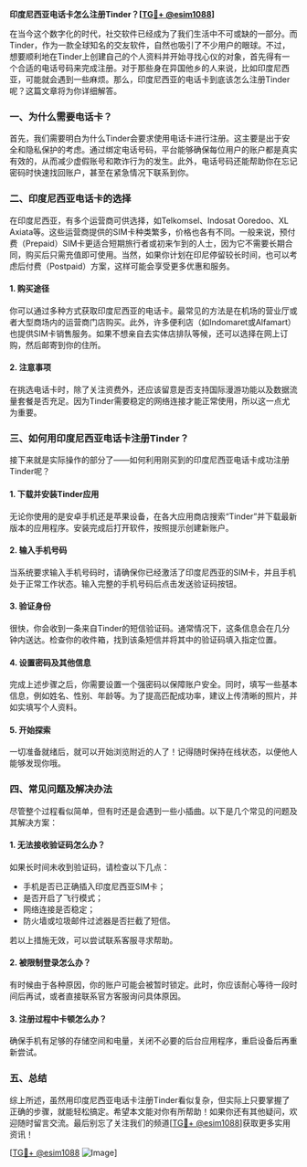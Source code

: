 **印度尼西亚电话卡怎么注册Tinder？[[TG💪+ @esim1088](https://t.me/s/esim1088)]**

在当今这个数字化的时代，社交软件已经成为了我们生活中不可或缺的一部分。而Tinder，作为一款全球知名的交友软件，自然也吸引了不少用户的眼球。不过，想要顺利地在Tinder上创建自己的个人资料并开始寻找心仪的对象，首先得有一个合适的电话号码来完成注册。对于那些身在异国他乡的人来说，比如印度尼西亚，可能就会遇到一些麻烦。那么，印度尼西亚的电话卡到底该怎么注册Tinder呢？这篇文章将为你详细解答。

### 一、为什么需要电话卡？

首先，我们需要明白为什么Tinder会要求使用电话卡进行注册。这主要是出于安全和隐私保护的考虑。通过绑定电话号码，平台能够确保每位用户的账户都是真实有效的，从而减少虚假账号和欺诈行为的发生。此外，电话号码还能帮助你在忘记密码时快速找回账户，甚至在紧急情况下联系到你。

### 二、印度尼西亚电话卡的选择

在印度尼西亚，有多个运营商可供选择，如Telkomsel、Indosat Ooredoo、XL Axiata等。这些运营商提供的SIM卡种类繁多，价格也各有不同。一般来说，预付费（Prepaid）SIM卡更适合短期旅行者或初来乍到的人士，因为它不需要长期合同，购买后只需充值即可使用。当然，如果你计划在印尼停留较长时间，也可以考虑后付费（Postpaid）方案，这样可能会享受更多优惠和服务。

#### 1. 购买途径
你可以通过多种方式获取印度尼西亚的电话卡。最常见的方法是在机场的营业厅或者大型商场内的运营商门店购买。此外，许多便利店（如Indomaret或Alfamart）也提供SIM卡销售服务。如果不想亲自去实体店排队等候，还可以选择在网上订购，然后邮寄到你的住所。

#### 2. 注意事项
在挑选电话卡时，除了关注资费外，还应该留意是否支持国际漫游功能以及数据流量套餐是否充足。因为Tinder需要稳定的网络连接才能正常使用，所以这一点尤为重要。

### 三、如何用印度尼西亚电话卡注册Tinder？

接下来就是实际操作的部分了——如何利用刚买到的印度尼西亚电话卡成功注册Tinder呢？

#### 1. 下载并安装Tinder应用
无论你使用的是安卓手机还是苹果设备，在各大应用商店搜索“Tinder”并下载最新版本的应用程序。安装完成后打开软件，按照提示创建新账户。

#### 2. 输入手机号码
当系统要求输入手机号码时，请确保你已经激活了印度尼西亚的SIM卡，并且手机处于正常工作状态。输入完整的手机号码后点击发送验证码按钮。

#### 3. 验证身份
很快，你会收到一条来自Tinder的短信验证码。通常情况下，这条信息会在几分钟内送达。检查你的收件箱，找到该条短信并将其中的验证码填入指定位置。

#### 4. 设置密码及其他信息
完成上述步骤之后，你需要设置一个强密码以保障账户安全。同时，填写一些基本信息，例如姓名、性别、年龄等。为了提高匹配成功率，建议上传清晰的照片，并如实填写个人资料。

#### 5. 开始探索
一切准备就绪后，就可以开始浏览附近的人了！记得随时保持在线状态，以便他人能够发现你哦。

### 四、常见问题及解决办法

尽管整个过程看似简单，但有时还是会遇到一些小插曲。以下是几个常见的问题及其解决方案：

#### 1. 无法接收验证码怎么办？
如果长时间未收到验证码，请检查以下几点：
- 手机是否已正确插入印度尼西亚SIM卡；
- 是否开启了飞行模式；
- 网络连接是否稳定；
- 防火墙或垃圾邮件过滤器是否拦截了短信。

若以上措施无效，可以尝试联系客服寻求帮助。

#### 2. 被限制登录怎么办？
有时候由于各种原因，你的账户可能会被暂时锁定。此时，你应该耐心等待一段时间后再试，或者直接联系官方客服询问具体原因。

#### 3. 注册过程中卡顿怎么办？
确保手机有足够的存储空间和电量，关闭不必要的后台应用程序，重启设备后再重新尝试。

### 五、总结

综上所述，虽然用印度尼西亚电话卡注册Tinder看似复杂，但实际上只要掌握了正确的步骤，就能轻松搞定。希望本文能对你有所帮助！如果你还有其他疑问，欢迎随时留言交流。最后别忘了关注我们的频道[[TG💪+ @esim1088](https://t.me/s/esim1088)]获取更多实用资讯！

[[TG💪+ @esim1088](https://t.me/s/esim1088) ![Image](https://i.postimg.cc/4NQfJmqS/Snipaste-2025-05-13-00-14-12.png)]